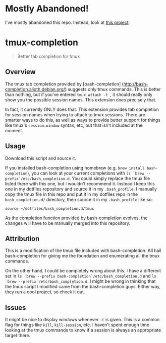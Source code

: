 # Mostly Abandoned!

I've mostly abandoned this repo. Instead, look at
[this project](https://github.com/imomaliev/tmux-bash-completion).

# tmux-completion

> Better tab completion for tmux

## Overview

The tmux tab completion provided by [bash-completion]
(http://bash-completion.alioth.debian.org/) suggests only tmux commands. This
is better than nothing, but if you've entered `tmux attach -t `, it should
really only show you the possible session names. This extension does precisely
that.

In fact, it currently ONLY does that. This extension provides tab completion
for session names when trying to attach to tmux sessions. There are smarter
ways to do this, as well as ways to provide better support for things like
tmux's `session:window` syntax, etc, but that isn't included at the moment.

## Usage

Download this script and source it.

If you installed bash-completion using homebrew
(e.g. `brew install bash-completion`), you can look at your current completions
with ``ls `brew --prefix`/etc/bash_completion.d``. You could simply replace the
tmux file listed there with this one, but I wouldn't recommend it. Instead I
keep this one in my dotfiles repository and source it in my `.bash_profile`.
I manually copy the tmux file in this repo and put it in my dotfiles repo in
the `bash_completion.d/` directory, then source it in my `.bash_profile` like
so:

```shell
source ~/dotfiles/bash_completion.d/tmux
```

As the completion function provided by bash-completion evolves, the changes
will have to be manually merged into this repository.

## Attribution

This is a modification of the tmux file included with bash-completion. All hail
bash-completion for giving me the foundation and enumerating all the tmux
commands.

On the other hand, I could be completely wrong about this. I have a different
set in ``ls `brew --prefix bash-completion`/etc/bash_completion.d`` and
``ls `brew --prefix`/etc/bash_completion.d``. I might be wrong in thinking that
the tmux script I modified came from the bash-completion guys. Either way,
they run a cool project, so check it out.

## Issues

It might be nice to display windows whenever `-t` is given. This is a common
flag for things like `kill`, `kill-session`, etc. I haven't spent enough time
looking at the tmux commands to know if a session is always an appropriate
target there.
